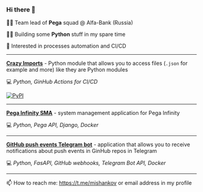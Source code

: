 ### Hi there 👋

👨‍💼 Team lead of **Pega** squad @ Alfa-Bank (Russia)

👨‍💻 Building some **Python** stuff in my spare time

🤔 Interested in processes automation and CI/CD

---

**[Crazy Imports](https://github.com/mishankov/crazy-imports)** - Python module  that allows you to access files (`.json` for example and more) like they are Python modules

💻 *Python, GinHub Actions for CI/CD*

[![PyPI](https://img.shields.io/pypi/v/crazyimports)](https://pypi.org/project/crazyimports/)

---

**[Pega Infinity SMA](https://github.com/mishankov/pega-infinity-sma)** - system management application for Pega Infinity

💻 *Python, Pega API, Django, Docker*

---

**[GitHub push events Telegram bot](https://github.com/mishankov/github-push-events-telegram-bot)** - application that allows you to receive notifications about push events in GinHub repos in Telegram

💻 *Python, FasAPI, GitHub webhooks, Telegram Bot API, Docker*

---

📫 How to reach me: https://t.me/mishankov or email address in my profile

